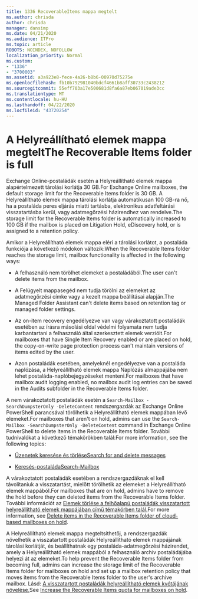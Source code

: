 ```yaml
---
title: 1336 RecoverableItems mappa megtelt
ms.author: chrisda
author: chrisda
manager: dansimp
ms.date: 04/21/2020
ms.audience: ITPro
ms.topic: article
ROBOTS: NOINDEX, NOFOLLOW
localization_priority: Normal
ms.custom:
- "1336"
- "3700003"
ms.assetid: a3a923e8-fece-4a26-b8b6-00970d75275e
ms.openlocfilehash: fb10b792981040bdcf4661b8aff30733c2438212
ms.sourcegitcommit: 55eff703a17e500681d8fa6a87eb067019ade3cc
ms.translationtype: MT
ms.contentlocale: hu-HU
ms.lasthandoff: 04/22/2020
ms.locfileid: "43720254"
---
```

# <a name="the-recoverable-items-folder-is-full"></a><span data-ttu-id="d21bf-102">A Helyreállítható elemek mappa megtelt</span><span class="sxs-lookup"><span data-stu-id="d21bf-102">The Recoverable Items folder is full</span></span>

<span data-ttu-id="d21bf-103">Exchange Online-postaládák esetén a Helyreállítható elemek mappa alapértelmezett tárolási korlátja 30 GB.</span><span class="sxs-lookup"><span data-stu-id="d21bf-103">For Exchange Online mailboxes, the default storage limit for the Recoverable Items folder is 30 GB.</span></span> <span data-ttu-id="d21bf-104">A Helyreállítható elemek mappa tárolási korlátja automatikusan 100 GB-ra nő, ha a postaláda peres eljárás miatti tartásba, elektronikus adatfeltárási visszatartásba kerül, vagy adatmegőrzési házirendhez van rendelve.</span><span class="sxs-lookup"><span data-stu-id="d21bf-104">The storage limit for the Recoverable Items folder is automatically increased to 100 GB if the mailbox is placed on Litigation Hold, eDiscovery hold, or is assigned to a retention policy.</span></span>

<span data-ttu-id="d21bf-105">Amikor a Helyreállítható elemek mappa eléri a tárolási korlátot, a postaláda funkciója a következő módokon változik:</span><span class="sxs-lookup"><span data-stu-id="d21bf-105">When the Recoverable Items folder reaches the storage limit, mailbox functionality is affected in the following ways:</span></span>

- <span data-ttu-id="d21bf-106">A felhasználó nem törölhet elemeket a postaládából.</span><span class="sxs-lookup"><span data-stu-id="d21bf-106">The user can't delete items from the mailbox.</span></span>

- <span data-ttu-id="d21bf-107">A Felügyelt mappasegéd nem tudja törölni az elemeket az adatmegőrzési címke vagy a kezelt mappa beállításai alapján.</span><span class="sxs-lookup"><span data-stu-id="d21bf-107">The Managed Folder Assistant can't delete items based on retention tag or managed folder settings.</span></span>

- <span data-ttu-id="d21bf-108">Az on-item recovery engedélyezve van vagy várakoztatott postaládák esetében az írásra másolási oldal védelmi folyamata nem tudja karbantartani a felhasználó által szerkesztett elemek verzióit.</span><span class="sxs-lookup"><span data-stu-id="d21bf-108">For mailboxes that have Single Item Recovery enabled or are placed on hold, the copy-on-write page protection process can't maintain versions of items edited by the user.</span></span>

- <span data-ttu-id="d21bf-109">Azon postaládák esetében, amelyeknél engedélyezve van a postaláda naplózása, a Helyreállítható elemek mappa Naplózás almappájába nem lehet postaláda-naplóbejegyzéseket menteni.</span><span class="sxs-lookup"><span data-stu-id="d21bf-109">For mailboxes that have mailbox audit logging enabled, no mailbox audit log entries can be saved in the Audits subfolder in the Recoverable Items folder.</span></span>

<span data-ttu-id="d21bf-110">A nem várakoztatott postaládák esetén a `Search-Mailbox -SearchDumpsterOnly -DeleteContent` rendszergazdák az Exchange Online PowerShell parancsával törölhetik a Helyreállítható elemek mappában lévő elemeket.</span><span class="sxs-lookup"><span data-stu-id="d21bf-110">For mailboxes that aren't on hold, admins can use the `Search-Mailbox -SearchDumpsterOnly -DeleteContent` command in Exchange Online PowerShell to delete items in the Recoverable Items folder.</span></span> <span data-ttu-id="d21bf-111">További tudnivalókat a következő témakörökben talál:</span><span class="sxs-lookup"><span data-stu-id="d21bf-111">For more information, see the following topics:</span></span>

- [<span data-ttu-id="d21bf-112">Üzenetek keresése és törlése</span><span class="sxs-lookup"><span data-stu-id="d21bf-112">Search for and delete messages</span></span>](https://docs.microsoft.com/office365/securitycompliance/search-for-and-delete-messagesadmin-help)

- [<span data-ttu-id="d21bf-113">Keresés-postaláda</span><span class="sxs-lookup"><span data-stu-id="d21bf-113">Search-Mailbox</span></span>](https://docs.microsoft.com/powershell/module/exchange/mailboxes/Search-Mailbox)

<span data-ttu-id="d21bf-114">A várakoztatott postaládák esetében a rendszergazdáknak el kell távolítaniuk a visszatartást, mielőtt törölhetik az elemeket a Helyreállítható elemek mappából.</span><span class="sxs-lookup"><span data-stu-id="d21bf-114">For mailboxes that are on hold, admins have to remove the hold before they can deleted items from the Recoverable Items folder.</span></span> <span data-ttu-id="d21bf-115">További információt az [Elemek törlése a felhőalapú postaládák visszatartott helyreállítható elemek mappájában című témakörben talál.](https://docs.microsoft.com/office365/securitycompliance/delete-items-in-the-recoverable-items-folder-of-mailboxes-on-hold)</span><span class="sxs-lookup"><span data-stu-id="d21bf-115">For more information, see [Delete items in the Recoverable Items folder of cloud-based mailboxes on hold](https://docs.microsoft.com/office365/securitycompliance/delete-items-in-the-recoverable-items-folder-of-mailboxes-on-hold).</span></span>

<span data-ttu-id="d21bf-116">A Helyreállítható elemek mappa megteltsíthetőj, a rendszergazdák növelhetik a visszatartott postaládák Helyreállítható elemek mappájának tárolási korlátját, és beállíthatnak egy postaláda-adatmegőrzési házirendet, amely a Helyreállítható elemek mappából a felhasználó archív postaládájába helyezi át az elemeket.</span><span class="sxs-lookup"><span data-stu-id="d21bf-116">To help prevent the Recoverable Items folder from becoming full, admins can increase the storage limit of the Recoverable Items folder for mailboxes on hold and set up a mailbox retention policy that moves items from the Recoverable Items folder to the user's archive mailbox.</span></span> <span data-ttu-id="d21bf-117">Lásd: [A visszatartott postaládák helyreállítható elemek kvótájának növelése.](https://docs.microsoft.com/office365/securitycompliance/increase-the-recoverable-quota-for-mailboxes-on-hold)</span><span class="sxs-lookup"><span data-stu-id="d21bf-117">See [Increase the Recoverable Items quota for mailboxes on hold](https://docs.microsoft.com/office365/securitycompliance/increase-the-recoverable-quota-for-mailboxes-on-hold).</span></span>
